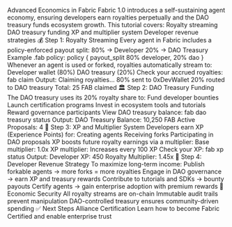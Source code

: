 Advanced Economics in Fabric
Fabric 1.0 introduces a self-sustaining agent economy, ensuring developers earn royalties perpetually and the DAO treasury funds ecosystem growth.
This tutorial covers:
Royalty streaming
DAO treasury funding
XP and multiplier system
Developer revenue strategies
💰 Step 1: Royalty Streaming
Every agent in Fabric includes a policy-enforced payout split:
80% → Developer
20% → DAO Treasury
Example .fab policy:
policy {
  payout_split 80% developer, 20% dao
}
Whenever an agent is used or forked, royalties automatically stream to:
Developer wallet (80%)
DAO treasury (20%)
Check your accrued royalties:
fab claim
Output:
Claiming royalties...
80% sent to 0xDevWallet
20% routed to DAO treasury
Total: 25 FAB claimed
🏛️ Step 2: DAO Treasury Funding
The DAO treasury uses its 20% royalty share to:
Fund developer bounties
Launch certification programs
Invest in ecosystem tools and tutorials
Reward governance participants
View DAO treasury balance:
fab dao treasury status
Output:
DAO Treasury Balance: 10,250 FAB
Active Proposals: 4
🧠 Step 3: XP and Multiplier System
Developers earn XP (Experience Points) for:
Creating agents
Receiving forks
Participating in DAO proposals
XP boosts future royalty earnings via a multiplier:
Base multiplier: 1.0x
XP multiplier: Increases every 100 XP
Check your XP:
fab xp status
Output:
Developer XP: 450
Royalty Multiplier: 1.45x
💼 Step 4: Developer Revenue Strategy
To maximize long-term income:
Publish forkable agents → more forks = more royalties
Engage in DAO governance → earn XP and treasury rewards
Contribute to tutorials and SDKs → bounty payouts
Certify agents → gain enterprise adoption with premium rewards
🔐 Economic Security
All royalty streams are on-chain
Immutable audit trails prevent manipulation
DAO-controlled treasury ensures community-driven spending
✅ Next Steps
Alliance Certification
Learn how to become Fabric Certified and enable enterprise trust
